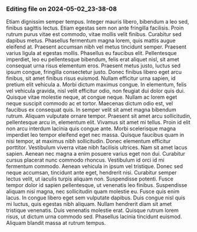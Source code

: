 

### Editing file on 2024-05-02_23-38-08

Etiam dignissim semper tempus. Integer mauris libero, bibendum a leo sed, finibus sagittis lectus. Etiam egestas sem non ante fringilla facilisis. Proin rutrum purus vitae est commodo, vitae mollis velit finibus. Curabitur sed dapibus metus. Phasellus fermentum magna lorem, quis mattis augue eleifend at. Praesent accumsan nibh vel metus tincidunt semper. Praesent varius ligula at egestas mollis. Phasellus eu faucibus elit. Pellentesque imperdiet, leo eu pellentesque bibendum, felis erat aliquet nisl, sit amet consequat urna risus elementum eros. Praesent metus justo, luctus sed ipsum congue, fringilla consectetur justo. Donec finibus libero eget arcu finibus, sit amet finibus risus euismod. Nullam efficitur urna sapien, id pretium elit vehicula a. Morbi dictum maximus congue.
In elementum, felis vel vehicula gravida, nisl velit efficitur odio, non feugiat dui dolor quis dui. Quisque vitae molestie neque, at congue neque. Nullam ac lorem eget neque suscipit commodo ac et tortor. Maecenas dictum odio est, vel faucibus ex consequat quis. In semper velit sit amet magna bibendum rutrum. Aliquam vulputate ornare tempor. Praesent sit amet arcu sollicitudin, pellentesque arcu in, elementum elit. Vivamus sit amet mi tellus. Proin id elit non arcu interdum lacinia quis congue ante. Morbi scelerisque magna imperdiet leo tempor eleifend eget nec massa. Quisque faucibus quam in nisi tempor, at maximus nibh sollicitudin. Donec elementum efficitur porttitor. Vestibulum viverra vitae nibh facilisis ultrices.
Nam sit amet lacus sapien. Aenean nec magna a enim posuere varius eget non dui. Curabitur cursus placerat nunc commodo rhoncus. Vestibulum id orci id mi fermentum commodo. Aenean vehicula in ipsum vel tristique. Donec sed neque accumsan, tincidunt ante eget, hendrerit nisi. Curabitur semper lectus velit, ut iaculis turpis aliquam non. Suspendisse potenti. Fusce tempor dolor id sapien pellentesque, ut venenatis leo finibus. Suspendisse aliquam nisi magna, nec sollicitudin quam molestie eu. Fusce quis enim lacus.
In congue libero eget sem vulputate dapibus. Duis congue nisl quis mi luctus, quis egestas nibh aliquam. Nullam hendrerit diam sit amet tristique venenatis. Duis venenatis molestie erat. Quisque rutrum lorem risus, ut dictum urna commodo sed. Phasellus lacinia tincidunt euismod. Aliquam blandit massa at rutrum tempus.


